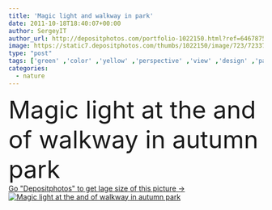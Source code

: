 ```yaml
---
title: 'Magic light and walkway in park'
date: 2011-10-18T18:40:07+00:00
author: SergeyIT
author_url: http://depositphotos.com/portfolio-1022150.html?ref=64678756
image: https://static7.depositphotos.com/thumbs/1022150/image/723/7233769/api_thumb_450.jpg?forcejpeg=true
type: "post"
tags: ['green' ,'color' ,'yellow' ,'perspective' ,'view' ,'design' ,'path' ,'season' ,'summer' ,'park' ,'sun' ,'outdoors' ,'scene' ,'nature' ,'garden' ,'morning' ,'autumn' ,'leaves' ,'maple' ,'sunshine' ,'light' ,'natural' ,'vivid' ,'tree' ,'fall' ,'branch' ,'stem' ,'road' ,'elements' ,'fantasy' ,'fingers' ,'rays' ,'scenery' ,'sunbeam' ,'magic' ,'mystery' ,'in' ,'sunbeams' ,'flare' ,'arch' ,'At' ,'walkway' ,'magical' ,'of' ,'deciduous' ,'alley' ,'the' ,'Roads' ,'and' ,'pathway' ]
categories: 
  - nature
---
```

<div aling="center">
            <font size="60"> Magic light at the and of walkway in autumn park</font>   
</div>
<div>
    <a href='https://depositphotos.com/7233769/stock-photo-magic-light-and-walkway-in.html?ref=64678756' target=_blank > Go "Depositphotos" to get lage size of this picture ->
        <img href='https://depositphotos.com/7233769/stock-photo-magic-light-and-walkway-in.html?ref=64678756' src='https://static7.depositphotos.com/1022150/723/i/950/depositphotos_7233769-stock-photo-magic-light-and-walkway-in.jpg?forcejpeg=true' alt='Magic light at the and of walkway in autumn park' >
    </a>
</div>
